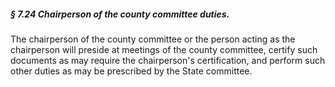 ##### § 7.24 Chairperson of the county committee duties. #####

The chairperson of the county committee or the person acting as the chairperson will preside at meetings of the county committee, certify such documents as may require the chairperson's certification, and perform such other duties as may be prescribed by the State committee.